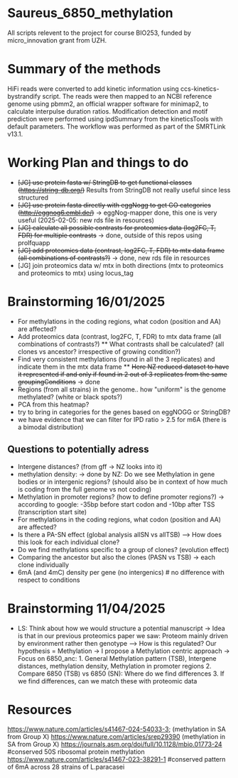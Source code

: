 # Saureus_6850_methylation

All scripts relevent to the project for course BIO253, funded by micro_innovation grant from UZH.

# Summary of the methods 

HiFi reads were converted to add kinetic information using ccs-kinetics-bystrandify script. The reads were then mapped to an NCBI reference genome using pbmm2, an official wrapper software for minimap2, to calculate interpulse duration ratios. Modification detection and motif prediction were performed using ipdSummary from the kineticsTools with default parameters. The workflow was performed as part of the SMRTLink v13.1.

# Working Plan and things to do
* ~~[JG] use protein fasta w/ StringDB to get functional classes (https://string-db.org/)~~ Results from StringDB not really useful since less structured
* ~~[JG] use protein fasta directly with eggNogg to get GO categories (http://eggnog6.embl.de/)~~ -> eggNog-mapper done, this one is very useful (2025-02-05: new rds file in resources)
* ~~[JG] calculate all possible contrasts for proteomics data (log2FC, T, FDR) for multiple contrasts~~ -> done, outside of this repos using prolfquapp
* ~~[JG] add proteomics data (contrast, log2FC, T, FDR) to mtx data frame (all combinations of contrasts?)~~ -> done, new rds file in resources
* [JG] join proteomics data w/ mtx in both directions (mtx to proteomics and proteomics to mtx) using locus_tag



# Brainstorming 16/01/2025
* For methylations in the coding regions, what codon (position and AA) are affected?
* Add proteomics data (contrast, log2FC, T, FDR) to mtx data frame (all combinations of contrasts?)
** What contrasts shall be calculated? (all clones vs ancestor? irrespective of growing condition?)
* Find very consistent methylations (found in all the 3 replicates) and indicate them in the mtx data frame
** ~~Here NZ reduced dataset to have it represented if and only if found in 2 out of 3 replicates from the same groupingConditions~~ -> done
* Regions (from all strains) in the genome.. how "uniform" is the genome methylated? (white or black spots?)
* PCA from this heatmap?
* try to bring in categories for the genes based on eggNOGG or StringDB?
* we have evidence that we can filter for IPD ratio > 2.5 for m6A (there is a bimodal distribution)

## Questions to potentially adress
* Intergene distances? (from gff -> NZ looks into it)
* methylation density: -> done by NZ: Do we see Methylation in gene bodies or in intergenic regions? (should also be in context of how much is coding from the full genome vs not coding)
* Methylation in promoter regions? (how to define promoter regions?) -> according to google: -35bp before start codon and -10bp after TSS (transcription start site)
* For methylations in the coding regions, what codon (position and AA) are affected?
* Is there a PA-SN effect (global analysis allSN vs allTSB)
    --> How does this look for each individual clone?
* Do we find methylations specific to a group of clones? (evolution effect)
* Comparing the ancestor but also the clones (PASN vs TSB) -> each clone individually
* 6mA (and 4mC) density per gene (no intergenics) # no difference with respect to conditions

# Brainstorming 11/04/2025
* LS: Think about how we would structure a potential manuscript
      -> Idea is that in our previous proteomics paper we saw: Proteom mainly driven by environment rather then genotype --> How is this regulated? Our hypothesis = Methylation
      -> I propose a Methylation centric approach
          -> Focus on 6850_anc:    1. General Methylation pattern (TSB), Intergene distances, methylation density, Methylation in promoter regions
                                   2. Compare 6850 (TSB) vs 6850 (SN): Where do we find differences
                                   3. If we find differences, can we match these with proteomic data

# Resources
https://www.nature.com/articles/s41467-024-54033-3; (methylation in SA from Group X)
https://www.nature.com/articles/srep29390 (methylation in SA from Group X)
https://journals.asm.org/doi/full/10.1128/mbio.01773-24 #conserved 50S ribosomal protein methylation 
https://www.nature.com/articles/s41467-023-38291-1 #conserved pattern of 6mA across 28 strains of L.paracasei
